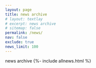```yaml
---
layout: page
title: news archive
# layout: textlay
# excerpt: news archive
# sitemap: false
permalink: /news/
nav: false
exclude: true
news_limit: 100
---
```


news archive
{%- include allnews.html %}